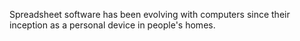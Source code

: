 Spreadsheet software has been evolving with computers since their inception as a personal device in people's homes.